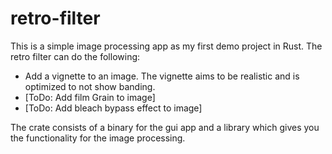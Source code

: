 # retro-filter

This is a simple image processing app as my first demo project in Rust.
The retro filter can do the following:

- Add a vignette to an image. The vignette aims to be realistic and is optimized to not show banding.
- [ToDo: Add film Grain to image]
- [ToDo: Add bleach bypass effect to image]

The crate consists of a binary for the gui app and a library which gives you the functionality for the image processing.
